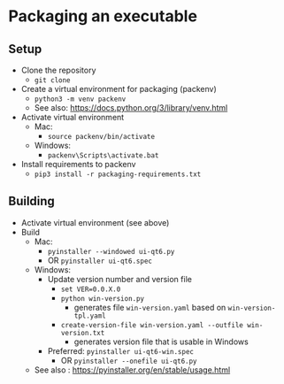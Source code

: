 # Packaging an executable

## Setup
- Clone the repository
  - `git clone`
- Create a virtual environment for packaging (packenv)
  - `python3 -m venv packenv`
  - See also: https://docs.python.org/3/library/venv.html
- Activate virtual environment
  - Mac:
    - `source packenv/bin/activate`
  - Windows:
    - `packenv\Scripts\activate.bat`
 - Install requirements to packenv
   - `pip3 install -r packaging-requirements.txt`

## Building
- Activate virtual environment (see above)
- Build
  - Mac:
    - `pyinstaller --windowed ui-qt6.py`
    - OR `pyinstaller ui-qt6.spec`
  - Windows:
    - Update version number and version file 
      - `set VER=0.0.X.0`
      - `python win-version.py`
        - generates file `win-version.yaml` based on `win-version-tpl.yaml`
      - `create-version-file win-version.yaml --outfile win-version.txt`
        - generates version file that is usable in Windows
    - Preferred: `pyinstaller ui-qt6-win.spec`
      - OR `pyinstaller --onefile ui-qt6.py`
  - See also : https://pyinstaller.org/en/stable/usage.html

